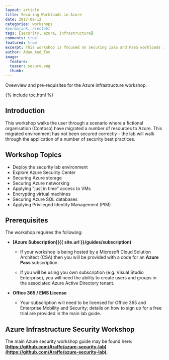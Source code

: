 ```yaml
---
layout: article
title: Securing Workloads in Azure
date: 2017-09-12
categories: workshops
#permalink: /seclab/
tags: [security, azure, infrastructure]
comments: true
featured: true
excerpt: This workshop is focused on securing IaaS and PaaS workloads in Azure.     
author: Adam_And_Tom
image:
  feature: 
  teaser: secure.png
  thumb: 
---
```

Ovewview and pre-requisites for the Azure infrastructure workshop.

{% include toc.html %}

## Introduction

This workshop walks the user through a scenario where a fictional organisation (Contoso) have migrated a number of resources to Azure. This migrated environment has not been secured correctly - the lab will walk through the application of a number of security best practices.    

## Workshop Topics
* Deploy the security lab environment 
* Explore Azure Security Center
* Securing Azure storage
* Securing Azure networking
* Applying "just in time" access to VMs
* Encrypting virtual machines
* Securing Azure SQL databases
* Applying Privileged Identity Management (PIM)

## Prerequisites
The workshop requires the following:
* **[Azure Subscription]({{ site.url }}/guides/subscription)**
  * If your workshop is being hosted by a Microsoft Cloud Solution Architect (CSA) then you will be provided with a code for an **Azure Pass** subscription

  * If you will be using you own subscription (e.g. Visual Studio Enterprise), you will need the ability to create users and groups in the associated Azure Active Directory tenant.

* **Office 365 / EMS License**
  * Your subscription will need to be licensed for Office 365 and Enterprise Mobility and Security; details on how to sign up for a free trial are provided in the main lab guide.


## Azure Infrastructure Security Workshop 

The main Azure security workshop guide may be found here:
**[https://github.com/Araffe/azure-security-lab](https://github.com/Araffe/azure-security-lab)**.